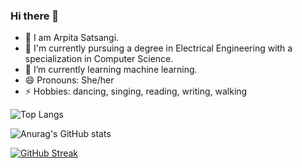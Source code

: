 ### Hi there 👋

- 👯 I am Arpita Satsangi.
- 📖 I'm currently pursuing a degree in Electrical Engineering with a specialization in Computer Science.
- 🌱 I’m currently learning machine learning.
- 😄 Pronouns: She/her 
- ⚡ Hobbies: dancing, singing, reading, writing, walking

![Top Langs](https://github-readme-stats.vercel.app/api/top-langs/?username=ArpitaSatsangi&hide_progress=true)

![Anurag's GitHub stats](https://github-readme-stats.vercel.app/api?username=ArpitaSatsangi&show_icons=true&theme=dracula)

[![GitHub Streak](http://github-readme-streak-stats.herokuapp.com?user=ArpitaSatsangi&theme=dark)](https://git.io/streak-stats)

<!--


[![Top Langs](https://github-readme-stats.vercel.app/api/top-langs/?username=ArpitaSatsangi&layout=compact)](https://github.com/anuraghazra/github-readme-stats)


**ArpitaSatsangi/ArpitaSatsangi** is a ✨ _special_ ✨ repository because its `README.md` (this file) appears on your GitHub profile.

Here are some ideas to get you started:

- 🔭 I’m currently working on ...
- 🌱 I’m currently learning Machine learning and Data science
- 👯 I’m looking to collaborate on ...
- 🤔 I’m looking for help with ..
- 💬 Ask me about ...
- 📫 How to reach me: ...
- 😄 Pronouns: ...
- ⚡ Fun fact: ...
-->
